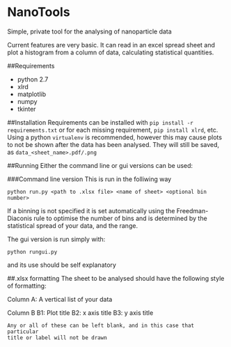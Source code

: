 # NanoTools
Simple, private tool for the analysing of nanoparticle data

Current features are very basic. It can read in an excel spread sheet and plot a histogram from a column of data, 
calculating statistical quantities.

##Requirements
- python 2.7
- xlrd
- matplotlib
- numpy
- tkinter

##Installation
Requirements can be installed with
`pip install -r requirements.txt`
or for each missing requirement,
`pip install xlrd`,
etc. Using a python `virtualenv` is recommended, however this may cause plots to not be shown after the data
has been analysed. They will still be saved, as `data_<sheet_name>.pdf/.png`

##Running
Either the command line or gui versions can be used:

###Command line version
This is run in the folliwing way 

```
python run.py <path to .xlsx file> <name of sheet> <optional bin number>
```

If a binning is not specified it is set automatically using the Freedman-Diaconis rule 
to optimise the number of bins and is determined by the statistical spread of your data, and the range. 

The gui version is run simply with:
```
python rungui.py
```
and its use should be self explanatory


##.xlsx formatting
The sheet to be analysed should have the following style of formatting:

Column A:
    A vertical list of your data
    
Column B
    B1: Plot title
    B2: x axis title
    B3: y axis title
        
    Any or all of these can be left blank, and in this case that particular
    title or label will not be drawn





